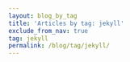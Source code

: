 ```yaml
---
layout: blog_by_tag
title: 'Articles by tag: jekyll'
exclude_from_nav: true
tag: jekyll
permalink: /blog/tag/jekyll/
---
```

